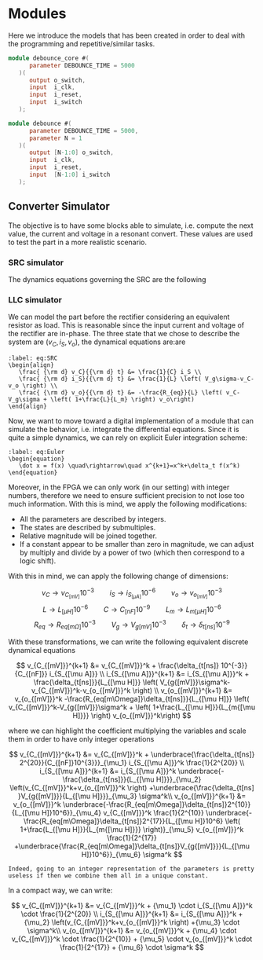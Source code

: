 # Modules

Here we introduce the models that has been created in order to deal with the programming and repetitive/similar tasks.



```verilog
module debounce_core #(
      parameter DEBOUNCE_TIME = 5000
   )(
      output o_switch,
      input  i_clk,
      input  i_reset,
      input  i_switch
   );
```


```verilog
module debounce #(
      parameter DEBOUNCE_TIME = 5000,
      parameter N = 1
   )(
      output [N-1:0] o_switch,
      input  i_clk,
      input  i_reset,
      input  [N-1:0] i_switch 
   );

```


## Converter Simulator
The objective is to have some blocks able to simulate, i.e. compute the next value, the current and voltage in a resonant convert. These values are used to test the part in a more realistic scenario.


### SRC simulator
The dynamics equations governing the SRC are the following


### LLC simulator
We can model the part before the rectifier considering an equivalent resistor as load. This is reasonable since the input current and voltage of the rectifier are in-phase.
The three state that we chose to describe the system are $(v_C,i_S,v_o)$, the dynamical equations are:are

```{math}
:label: eq:SRC
\begin{align}
   \frac{ {\rm d} v_C}{{\rm d} t} &= \frac{1}{C} i_S \\
   \frac{ {\rm d} i_S}{{\rm d} t} &= \frac{1}{L} \left( V_g\sigma-v_C-v_o \right) \\
   \frac{ {\rm d} v_o}{{\rm d} t} &= -\frac{R_{eq}}{L} \left( v_C-V_g\sigma + \left( 1+\frac{L}{L_m} \right) v_o\right)
\end{align}
```

Now, we want to move toward a digital implementation of a module that can simulate the behavior, i.e. integrate the differential equations. Since it is quite a simple dynamics, we can rely on explicit Euler integration scheme:

```{math}
:label: eq:Euler
\begin{equation}
   \dot x = f(x) \quad\rightarrow\quad x^{k+1}=x^k+\delta_t f(x^k)
\end{equation}
```

Moreover, in the FPGA we can only work (in our setting) with integer numbers, therefore we need to ensure sufficient precision to not lose too much information. With this is mind, we apply the following modifications:
- All the parameters are described by integers. 
- The states are described by submultiples.
- Relative magnitude will be joined together.
- If a constant appear to be smaller than zero in magnitude, we can adjust by multiply and divide by a power of two (which then correspond to a logic shift).

With this in mind, we can apply the following change of dimensions:

$$ v_C \rightarrow v_{C_{[mV]}}10^{-3} \qquad i_S\rightarrow i_{S_{[\mu A]}}10^{-6} \qquad v_o \rightarrow v_{o_{[mV]}}10^{-3}$$
$$ L\rightarrow L_{[\mu H]} 10^{-6} \qquad   C\rightarrow C_{[nF]} 10^{-9} \qquad L_m\rightarrow L_{m{[\mu H]}} 10^{-6}  $$
$$ R_{eq}\rightarrow R_{eq[m\Omega]} 10^{-3} \qquad V_g \rightarrow V_{g{[mV]}}10^{-3}\qquad  \delta_t\rightarrow \delta_{t{[ns]}} 10^{-9}  $$

With these transformations, we can write the following equivalent discrete dynamical equations

<!-- ```{math} -->
<!-- \begin{align} -->
$$
   v_{C_{[mV]}}^{k+1}    &= v_{C_{[mV]}}^k    + \frac{\delta_{t[ns]} 10^{-3}}{C_{[nF]}} i_{S_{[\mu A]}} \\
   i_{S_{[\mu A]}}^{k+1} &= i_{S_{[\mu A]}}^k + \frac{\delta_{t[ns]}}{L_{[\mu H]}} \left( V_{g{[mV]}}\sigma^k-v_{C_{[mV]}}^k-v_{o_{[mV]}}^k \right) \\
   v_{o_{[mV]}}^{k+1}    &= v_{o_{[mV]}}^k    -\frac{R_{eq[m\Omega]}\delta_{t[ns]}}{L_{[\mu H]}} \left( v_{C_{[mV]}}^k-V_{g{[mV]}}\sigma^k + \left( 1+\frac{L_{[\mu H]}}{L_{m{[\mu H]}}} \right) v_{o_{[mV]}}^k\right) 
$$
<!-- \end{align} -->
<!-- ``` -->

where we can highlight the coefficient multiplying the variables and scale them in order to have only integer operations

$$
   v_{C_{[mV]}}^{k+1}    &= v_{C_{[mV]}}^k    + \underbrace{\frac{\delta_{t[ns]} 2^{20}}{C_{[nF]}10^{3}}}_{\mu_1} i_{S_{[\mu A]}}^k \frac{1}{2^{20}} \\
   i_{S_{[\mu A]}}^{k+1} &= i_{S_{[\mu A]}}^k 
    \underbrace{-\frac{\delta_{t[ns]}}{L_{[\mu H]}}}_{\mu_2} \left(v_{C_{[mV]}}^k+v_{o_{[mV]}}^k \right)
   +\underbrace{\frac{\delta_{t[ns] }V_{g{[mV]}}}{L_{[\mu H]}}}_{\mu_3} \sigma^k\\
   v_{o_{[mV]}}^{k+1}    &= v_{o_{[mV]}}^k 
    \underbrace{-\frac{R_{eq[m\Omega]}\delta_{t[ns]}2^{10}}{L_{[\mu H]}10^6}}_{\mu_4} v_{C_{[mV]}}^k \frac{1}{2^{10}}
    \underbrace{-\frac{R_{eq[m\Omega]}\delta_{t[ns]}2^{17}}{L_{[\mu H]}10^6} \left( 1+\frac{L_{[\mu H]}}{L_{m{[\mu H]}}} \right)}_{\mu_5} v_{o_{[mV]}}^k \frac{1}{2^{17}}
   +\underbrace{\frac{R_{eq[m\Omega]}\delta_{t[ns]}V_{g{[mV]}}}{L_{[\mu H]}10^6}}_{\mu_6} \sigma^k 
$$

```{note}
Indeed, going to an integer representation of the parameters is pretty useless if then we combine them all in a unique constant.
```

In a compact way, we can write:

$$
   v_{C_{[mV]}}^{k+1}    &= v_{C_{[mV]}}^k    + {\mu_1} \cdot i_{S_{[\mu A]}}^k \cdot  \frac{1}{2^{20}} \\
   i_{S_{[\mu A]}}^{k+1} &= i_{S_{[\mu A]}}^k + {\mu_2}  \left(v_{C_{[mV]}}^k+v_{o_{[mV]}}^k \right) +{\mu_3} \cdot \sigma^k\\
   v_{o_{[mV]}}^{k+1}    &= v_{o_{[mV]}}^k    + {\mu_4} \cdot v_{C_{[mV]}}^k \cdot \frac{1}{2^{10}} + {\mu_5} \cdot v_{o_{[mV]}}^k \cdot \frac{1}{2^{17}} + {\mu_6} \cdot \sigma^k 
$$


